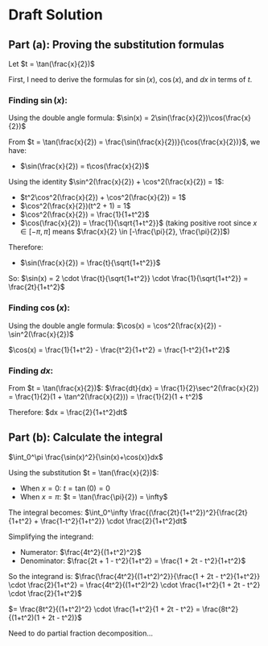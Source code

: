 # Draft Solution

## Part (a): Proving the substitution formulas

Let $t = \tan(\frac{x}{2})$

First, I need to derive the formulas for $\sin(x)$, $\cos(x)$, and $dx$ in terms of $t$.

### Finding $\sin(x)$:
Using the double angle formula:
$\sin(x) = 2\sin(\frac{x}{2})\cos(\frac{x}{2})$

From $t = \tan(\frac{x}{2}) = \frac{\sin(\frac{x}{2})}{\cos(\frac{x}{2})}$, we have:
- $\sin(\frac{x}{2}) = t\cos(\frac{x}{2})$

Using the identity $\sin^2(\frac{x}{2}) + \cos^2(\frac{x}{2}) = 1$:
- $t^2\cos^2(\frac{x}{2}) + \cos^2(\frac{x}{2}) = 1$
- $\cos^2(\frac{x}{2})(t^2 + 1) = 1$
- $\cos^2(\frac{x}{2}) = \frac{1}{1+t^2}$
- $\cos(\frac{x}{2}) = \frac{1}{\sqrt{1+t^2}}$ (taking positive root since $x \in [-\pi, \pi]$ means $\frac{x}{2} \in [-\frac{\pi}{2}, \frac{\pi}{2}]$)

Therefore:
- $\sin(\frac{x}{2}) = \frac{t}{\sqrt{1+t^2}}$

So:
$\sin(x) = 2 \cdot \frac{t}{\sqrt{1+t^2}} \cdot \frac{1}{\sqrt{1+t^2}} = \frac{2t}{1+t^2}$

### Finding $\cos(x)$:
Using the double angle formula:
$\cos(x) = \cos^2(\frac{x}{2}) - \sin^2(\frac{x}{2})$

$\cos(x) = \frac{1}{1+t^2} - \frac{t^2}{1+t^2} = \frac{1-t^2}{1+t^2}$

### Finding $dx$:
From $t = \tan(\frac{x}{2})$:
$\frac{dt}{dx} = \frac{1}{2}\sec^2(\frac{x}{2}) = \frac{1}{2}(1 + \tan^2(\frac{x}{2})) = \frac{1}{2}(1 + t^2)$

Therefore:
$dx = \frac{2}{1+t^2}dt$

## Part (b): Calculate the integral

$\int_0^\pi \frac{\sin(x)^2}{\sin(x)+\cos(x)}dx$

Using the substitution $t = \tan(\frac{x}{2})$:
- When $x = 0$: $t = \tan(0) = 0$
- When $x = \pi$: $t = \tan(\frac{\pi}{2}) = \infty$

The integral becomes:
$\int_0^\infty \frac{(\frac{2t}{1+t^2})^2}{\frac{2t}{1+t^2} + \frac{1-t^2}{1+t^2}} \cdot \frac{2}{1+t^2}dt$

Simplifying the integrand:
- Numerator: $\frac{4t^2}{(1+t^2)^2}$
- Denominator: $\frac{2t + 1 - t^2}{1+t^2} = \frac{1 + 2t - t^2}{1+t^2}$

So the integrand is:
$\frac{\frac{4t^2}{(1+t^2)^2}}{\frac{1 + 2t - t^2}{1+t^2}} \cdot \frac{2}{1+t^2} = \frac{4t^2}{(1+t^2)^2} \cdot \frac{1+t^2}{1 + 2t - t^2} \cdot \frac{2}{1+t^2}$

$= \frac{8t^2}{(1+t^2)^2} \cdot \frac{1+t^2}{1 + 2t - t^2} = \frac{8t^2}{(1+t^2)(1 + 2t - t^2)}$

Need to do partial fraction decomposition...